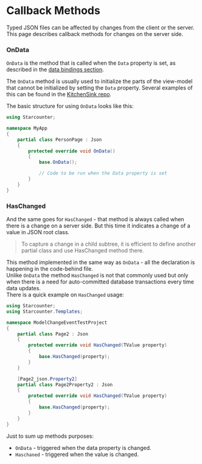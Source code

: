 # Callback Methods

Typed JSON files can be affected by changes from the client or the server. This page describes callback methods for changes on the server side.

### OnData

`OnData` is the method that is called when the `Data` property is set, as described in the [data bindings section](json-data-bindings.md#binding-to-database-objects).

The `OnData` method is usually used to initialize the parts of the view-model that cannot be initialized by setting the `Data` property. Several examples of this can be found in the [KitchenSink repo](https://github.com/StarcounterApps/KitchenSink/blob/fad83975ec3b4ebf6201458ea228547e6756d507/src/KitchenSink/ChartPage.json.cs).

The basic structure for using `OnData` looks like this:



```csharp
using Starcounter;

namespace MyApp
{
    partial class PersonPage : Json
    {
        protected override void OnData()
        {
            base.OnData();

            // Code to be run when the Data property is set
        }
    }
}
```

### HasChanged

And the same goes for `HasChanged` - that method is always called when there is a change on a server side. But this time it indicates a change of a value in JSON root class.

> To capture a change in a child subtree, it is efficient to define another partial class and use HasChanged method there.

This method implemented in the same way as `OnData` - all the declaration is happening in the code-behind file.  
Unlike `OnData` the method `HasChanged` is not that commonly used but only when there is a need for auto-committed database transactions every time data updates.  
There is a quick example on `HasChanged` usage:

```csharp
using Starcounter;
using Starcounter.Templates;

namespace ModelChangeEventTestProject
{
    partial class Page2 : Json
    {
        protected override void HasChanged(TValue property)
        {
            base.HasChanged(property);
        }
    }

    [Page2_json.Property2]
    partial class Page2Property2 : Json
    {
        protected override void HasChanged(TValue property)
        {
            base.HasChanged(property);
        }
    }
}
```

Just to sum up methods purposes:

* `OnData` - triggered when the data property is changed.
* `Haschaned` - triggered when the value is changed. 

